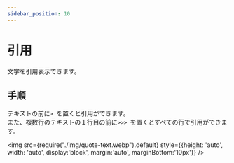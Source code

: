 ```yaml
---
sidebar_position: 10
---
```


# 引用

文字を引用表示できます。

## 手順

テキストの前に`> `を置くと引用ができます。   
また、複数行のテキストの１行目の前に`>>> `を置くとすべての行で引用ができます。

<img src={require("./img/quote-text.webp").default}
     style={{height: 'auto', width: 'auto', display:'block', margin:'auto', marginBottom:'10px'}} />
